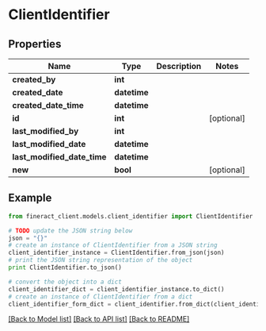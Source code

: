 # ClientIdentifier


## Properties

Name | Type | Description | Notes
------------ | ------------- | ------------- | -------------
**created_by** | **int** |  | 
**created_date** | **datetime** |  | 
**created_date_time** | **datetime** |  | 
**id** | **int** |  | [optional] 
**last_modified_by** | **int** |  | 
**last_modified_date** | **datetime** |  | 
**last_modified_date_time** | **datetime** |  | 
**new** | **bool** |  | [optional] 

## Example

```python
from fineract_client.models.client_identifier import ClientIdentifier

# TODO update the JSON string below
json = "{}"
# create an instance of ClientIdentifier from a JSON string
client_identifier_instance = ClientIdentifier.from_json(json)
# print the JSON string representation of the object
print ClientIdentifier.to_json()

# convert the object into a dict
client_identifier_dict = client_identifier_instance.to_dict()
# create an instance of ClientIdentifier from a dict
client_identifier_form_dict = client_identifier.from_dict(client_identifier_dict)
```
[[Back to Model list]](../README.md#documentation-for-models) [[Back to API list]](../README.md#documentation-for-api-endpoints) [[Back to README]](../README.md)


